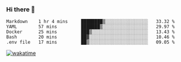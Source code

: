 ### Hi there 👋

<!--START_SECTION:waka-->
```text
Markdown    1 hr 4 mins     ████████▒░░░░░░░░░░░░░░░░   33.32 % 
YAML        57 mins         ███████▒░░░░░░░░░░░░░░░░░   29.97 % 
Docker      25 mins         ███▒░░░░░░░░░░░░░░░░░░░░░   13.43 % 
Bash        20 mins         ██▓░░░░░░░░░░░░░░░░░░░░░░   10.46 % 
.env file   17 mins         ██▒░░░░░░░░░░░░░░░░░░░░░░   09.05 % 
```
<!--END_SECTION:waka-->

[![wakatime](https://wakatime.com/badge/user/a4509c9a-f4e0-48d0-b630-aa9b74728cf6.svg)](https://wakatime.com/@a5bcd745-705e-4552-9d33-c5d7343208d5)

<!--
**mukhametdinovigor/mukhametdinovigor** is a ✨ _special_ ✨ repository because its `README.md` (this file) appears on your GitHub profile.

Here are some ideas to get you started:

- 🔭 I’m currently working on ...
- 🌱 I’m currently learning ...
- 👯 I’m looking to collaborate on ...
- 🤔 I’m looking for help with ...
- 💬 Ask me about ...
- 📫 How to reach me: ...
- 😄 Pronouns: ...
- ⚡ Fun fact: ...
-->
